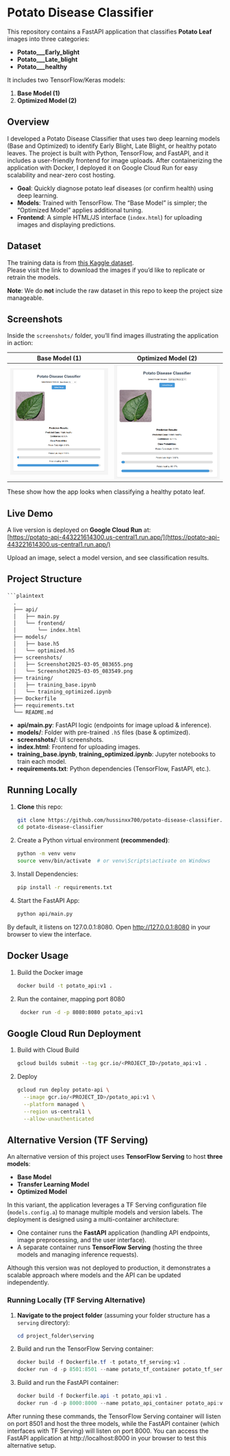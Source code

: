 # Potato Disease Classifier

This repository contains a FastAPI application that classifies **Potato Leaf** images into three categories:
- **Potato___Early_blight**
- **Potato___Late_blight**
- **Potato___healthy**

It includes two TensorFlow/Keras models:

1. **Base Model (1)**
2. **Optimized Model (2)**

## Overview

I developed a Potato Disease Classifier that uses two deep learning models (Base and Optimized) to identify Early Blight, Late Blight, or healthy potato leaves. The project is built with Python, TensorFlow, and FastAPI, and it includes a user-friendly frontend for image uploads. After containerizing the application with Docker, I deployed it on Google Cloud Run for easy scalability and near-zero cost hosting.

- **Goal**: Quickly diagnose potato leaf diseases (or confirm health) using deep learning.
- **Models**: Trained with TensorFlow. The “Base Model” is simpler; the “Optimized Model” applies additional tuning.
- **Frontend**: A simple HTML/JS interface (`index.html`) for uploading images and displaying predictions.

## Dataset

The training data is from [this Kaggle dataset](https://www.kaggle.com/datasets/faysalmiah1721758/potato-dataset).  
Please visit the link to download the images if you’d like to replicate or retrain the models.

**Note**: We do **not** include the raw dataset in this repo to keep the project size manageable.

## Screenshots

Inside the `screenshots/` folder, you’ll find images illustrating the application in action:

| Base Model (1)                                                                 | Optimized Model (2)                                                                  |
|--------------------------------------------------------------------------------|--------------------------------------------------------------------------------------|
| ![Base Model Screenshot](Screenshots/Screenshot2025-03-05_083655.png)     | ![Optimized Model Screenshot](Screenshots/Screenshot2025-03-05_083549.png)      |


These show how the app looks when classifying a healthy potato leaf.

## Live Demo

A live version is deployed on **Google Cloud Run** at:  
[https://potato-api-443221614300.us-central1.run.app/](https://potato-api-443221614300.us-central1.run.app/)

Upload an image, select a model version, and see classification results.

## Project Structure

    ```plaintext
      .
      ├── api/
      │   ├── main.py
      │   └── frontend/
      │       └── index.html
      ├── models/
      │   ├── base.h5
      │   └── optimized.h5
      ├── screenshots/
      │   ├── Screenshot2025-03-05_083655.png
      │   └── Screenshot2025-03-05_083549.png
      ├── training/
      │   ├── training_base.ipynb
      │   └── training_optimized.ipynb
      ├── Dockerfile
      ├── requirements.txt
      └── README.md

- **api/main.py**: FastAPI logic (endpoints for image upload & inference).
- **models/**: Folder with pre-trained `.h5` files (base & optimized).
- **screenshots/**: UI screenshots.
- **index.html**: Frontend for uploading images.
- **training_base.ipynb**, **training_optimized.ipynb**: Jupyter notebooks to train each model.
- **requirements.txt**: Python dependencies (TensorFlow, FastAPI, etc.).

## Running Locally

1. **Clone** this repo:
   ```bash
   git clone https://github.com/hussinxx700/potato-disease-classifier.git
   cd potato-disease-classifier

2. Create a Python virtual environment **(recommended)**:
   ```bash
   python -m venv venv
   source venv/bin/activate  # or venv\Scripts\activate on Windows

1. Install Dependencies:
   ```bash
   pip install -r requirements.txt

1. Start the FastAPI App:
   ```bash
   python api/main.py

By default, it listens on 127.0.0.1:8080.
Open http://127.0.0.1:8080 in your browser to view the interface.

## Docker Usage

1. Build the Docker image
   ```bash
   docker build -t potato_api:v1 .

2. Run the container, mapping port 8080
   ```bash
    docker run -d -p 8080:8080 potato_api:v1

## Google Cloud Run Deployment

1. Build with Cloud Build
   ```bash
   gcloud builds submit --tag gcr.io/<PROJECT_ID>/potato_api:v1 .

2. Deploy
   ```bash
   gcloud run deploy potato-api \
     --image gcr.io/<PROJECT_ID>/potato_api:v1 \
     --platform managed \
     --region us-central1 \
     --allow-unauthenticated


## Alternative Version (TF Serving)

An alternative version of this project uses **TensorFlow Serving** to host **three models**:
- **Base Model**
- **Transfer Learning Model**
- **Optimized Model**

In this variant, the application leverages a TF Serving configuration file (`models.config.a`) to manage multiple models and version labels. The deployment is designed using a multi-container architecture:
- One container runs the **FastAPI** application (handling API endpoints, image preprocessing, and the user interface).
- A separate container runs **TensorFlow Serving** (hosting the three models and managing inference requests).

Although this version was not deployed to production, it demonstrates a scalable approach where models and the API can be updated independently.

### Running Locally (TF Serving Alternative)

1. **Navigate to the project folder** (assuming your folder structure has a `serving` directory):
   ```powershell
   cd project_folder\serving

2. Build and run the TensorFlow Serving container:
   ```powershell
   docker build -f Dockerfile.tf -t potato_tf_serving:v1 .
   docker run -d -p 8501:8501 --name potato_tf_container potato_tf_serving:v1

3. Build and run the FastAPI container:
   ```powershell
   docker build -f Dockerfile.api -t potato_api:v1 .
   docker run -d -p 8000:8000 --name potato_api_container potato_api:v1

After running these commands, the TensorFlow Serving container will listen on port 8501 and host the three models, while the FastAPI container (which interfaces with TF Serving) will listen on port 8000. You can access the FastAPI application at http://localhost:8000 in your browser to test this alternative setup.
